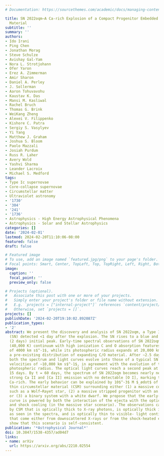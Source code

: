 ```yaml
---
# Documentation: https://sourcethemes.com/academic/docs/managing-content/

title: SN 2022oqm–A Ca-rich Explosion of a Compact Progenitor Embedded in C/O Circumstellar
  Material
subtitle: ''
summary: ''
authors:
- Ido Irani
- Ping Chen
- Jonathan Morag
- Steve Schulze
- Avishay Gal-Yam
- Nora L. Strotjohann
- Ofer Yaron
- Erez A. Zimmerman
- Amir Sharon
- Daniel A. Perley
- J. Sollerman
- Aaron Tohuvavohu
- Kaustav K. Das
- Mansi M. Kasliwal
- Rachel Bruch
- Thomas G. Brink
- WeiKang Zheng
- Alexei V. Filippenko
- Kishore C. Patra
- Sergiy S. Vasylyev
- Yi Yang
- Matthew J. Graham
- Joshua S. Bloom
- Paolo Mazzali
- Josiah Purdum
- Russ R. Laher
- Avery Wold
- Yashvi Sharma
- Leander Lacroix
- Michael S. Medford
tags:
- Type Ic supernovae
- Core-collapse supernovae
- Circumstellar matter
- Ultraviolet astronomy
- '1730'
- '304'
- '241'
- '1736'
- Astrophysics - High Energy Astrophysical Phenomena
- Astrophysics - Solar and Stellar Astrophysics
categories: []
date: '2024-02-01'
lastmod: 2024-02-20T11:10:06-08:00
featured: false
draft: false

# Featured image
# To use, add an image named `featured.jpg/png` to your page's folder.
# Focal points: Smart, Center, TopLeft, Top, TopRight, Left, Right, BottomLeft, Bottom, BottomRight.
image:
  caption: ''
  focal_point: ''
  preview_only: false

# Projects (optional).
#   Associate this post with one or more of your projects.
#   Simply enter your project's folder or file name without extension.
#   E.g. `projects = ["internal-project"]` references `content/project/deep-learning/index.md`.
#   Otherwise, set `projects = []`.
projects: []
publishDate: '2024-02-20T19:10:02.892087Z'
publication_types:
- '2'
abstract: We present the discovery and analysis of SN 2022oqm, a Type Ic supernova
  (SN) detected <1 day after the explosion. The SN rises to a blue and short-lived
  (2 days) initial peak. Early-time spectral observations of SN 2022oqm show a hot
  (40,000 K) continuum with high ionization C and O absorption features at velocities
  of 4000 km s$^‑1$, while its photospheric radius expands at 20,000 km s$^‑1$, indicating
  a pre-existing distribution of expanding C/O material. After ∼2.5 days,
  both the spectrum and light curves evolve into those of a typical SN Ic, with line
  velocities of ∼10,000 km s$^‑1$, in agreement with the evolution of the
  photospheric radius. The optical light curves reach a second peak at t ≈
  15 days. By t = 60 days, the spectrum of SN 2022oqm becomes nearly nebular, displaying
  strong Ca II and [Ca II] emission with no detectable [O I], marking this event as
  Ca-rich. The early behavior can be explained by 10$^‑3$ M $_ødot$ of optically
  thin circumstellar material (CSM) surrounding either (1) a massive compact progenitor
  such as a Wolf–Rayet star, (2) a massive stripped progenitor with an extended envelope,
  or (3) a binary system with a white dwarf. We propose that the early-time light
  curve is powered by both the interaction of the ejecta with the optically thin CSM
  and shock cooling (in the massive star scenario). The observations can be explained
  by CSM that is optically thick to X-ray photons, is optically thick in the lines
  as seen in the spectra, and is optically thin to visible- light continuum photons
  that come either from downscattered X-rays or from the shock-heated ejecta. Calculations
  show that this scenario is self-consistent.
publication: '*Astrophysical Journal*'
doi: 10.3847/1538-4357/ad04d7
links:
- name: arXiv
  url: https://arxiv.org/abs/2210.02554
---
```

